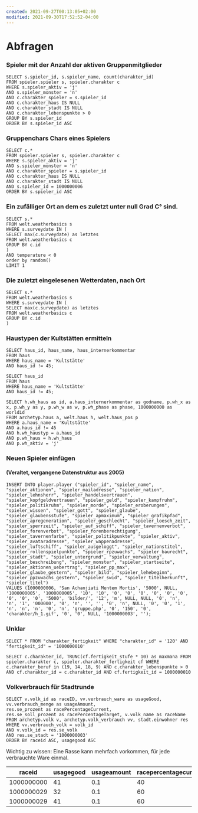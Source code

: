 ```yaml
---
created: 2021-09-27T00:13:05+02:00
modified: 2021-09-30T17:52:52-04:00
---
```


# Abfragen

### Spieler mit der Anzahl der aktiven Gruppenmitglieder

```
SELECT s.spieler_id, s.spieler_name, count(charakter_id)
FROM spieler.spieler s, spieler.charakter c
WHERE s.spieler_aktiv = 'j'
AND s.spieler_monster = 'n'
AND c.charakter_spieler = s.spieler_id
AND c.charakter_haus IS NULL
AND c.charakter_stadt IS NULL
AND c.charakter_lebenspunkte > 0
GROUP BY s.spieler_id
ORDER BY s.spieler_id ASC
```

### Gruppenchars Chars eines Spielers
```
SELECT c.*
FROM spieler.spieler s, spieler.charakter c
WHERE s.spieler_aktiv = 'j'
AND s.spieler_monster = 'n'
AND c.charakter_spieler = s.spieler_id
AND c.charakter_haus IS NULL
AND c.charakter_stadt IS NULL
AND s.spieler_id = 1000000006
ORDER BY s.spieler_id ASC
```

### Ein zufälliger Ort an dem es zuletzt unter null Grad C° sind.
```
SELECT s.*
FROM welt.weatherbasics s
WHERE s.surveydate IN (
SELECT max(c.surveydate) as letztes
FROM welt.weatherbasics c
GROUP BY c.id
)
AND temperature < 0
order by random()
LIMIT 1
```

### Die zuletzt eingelesenen Wetterdaten, nach Ort
```
SELECT s.*
FROM welt.weatherbasics s
WHERE s.surveydate IN (
SELECT max(c.surveydate) as letztes
FROM welt.weatherbasics c
GROUP BY c.id
)
```

### Haustypen der Kultstätten ermitteln
```
SELECT haus_id, haus_name, haus_internerkommentar
FROM haus
WHERE haus_name = 'Kultstätte'
AND haus_id != 45;
```

```
SELECT haus_id
FROM haus
WHERE haus_name = 'Kultstätte'
AND haus_id != 45;
```

```
SELECT h.wh_haus as id, a.haus_internerkommentar as godname, p.wh_x as x, p.wh_y as y, p.wh_w as w, p.wh_phase as phase, 1000000000 as worldid
FROM archetyp.haus a, welt.haus h, welt.haus_pos p
WHERE a.haus_name = 'Kultstätte' 
AND a.haus_id != 45
AND h.wh_haustyp = a.haus_id
AND p.wh_haus = h.wh_haus
AND p.wh_aktiv = 'j'
```


### Neuen Spieler einfügen
#### (Veraltet, vergangene Datenstruktur aus 2005)
```
INSERT INTO player.player ("spieler_id", "spieler_name", "spieler_aktionen", "spieler_mailadresse", "spieler_nation", "spieler_lehnsherr", "spieler_handelsvertrauen", "spieler_kopfgeldvertrauen", "spieler_geld", "spieler_kampfruhm", "spieler_politikruhm", "spieler_morde", "spieler_eroberungen", "spieler_wissen", "spieler_gott", "spieler_glaube", "spieler_glaubensstufe", "spieler_apmaximum", "spieler_grafikpfad", "spieler_apregeneration", "spieler_geschlecht", "spieler_loesch_zeit", "spieler_sperrzeit", "spieler_auf_schiff", "spieler_tavernenverbot", "spieler_forenverbot", "spieler_forenberechtigung", "spieler_tavernenfarbe", "spieler_politikpunkte", "spieler_aktiv", "spieler_avataradresse", "spieler_wappenadresse", "spieler_luftschiff", "spieler_ausgeloggt", "spieler_nationstitel", "spieler_rollenspielpunkte", "spieler_rpzuwachs", "spieler_baurecht", "spieler_stadt", "spieler_untergrund", "spieler_verwaltung", "spieler_beschreibung", "spieler_monster", "spieler_startseite", "spieler_aktionen_uebertrag", "spieler_pp_max", "spieler_glaube_gestern", "spieler_bild", "spieler_lehebeginn", "spieler_ppzuwachs_gestern", "spieler_swid", "spieler_titelherkunft", "spieler_titel")
VALUES (1000000006, 'San Achanjiati Mentem Mortis', '5000', NULL, '1000000005', '1000000005', '10', '10', '0', '0', '0', '0', '0', '0', '0', '0', '0', '5000', 'bilder/', '12', 'm', NULL, NULL, '0', 'n', 'n', '1', '000000', '0', 'n', '', '', '0', 'n', NULL, '0', '0', '1', 'n', 'n', 'n', '0', 'n', 'gruppe.php', '0', '150', '0', 'charakter/h_1.gif', '0', '0', NULL, '1000000003', '');
```


### Unklar
```
SELECT * FROM "charakter_fertigkeit" WHERE "charakter_id" = '120' AND "fertigkeit_id" = '1000000010'
```

```
SELECT c.charakter_id, TRUNC(cf.fertigkeit_stufe * 10) as maxmana FROM spieler.charakter c, spieler.charakter_fertigkeit cf WHERE c.charakter_beruf in (19, 14, 18, 9) AND c.charakter_lebenspunkte > 0 AND cf.charakter_id = c.charakter_id AND cf.fertigkeit_id = 1000000010
```

### Volkverbrauch für Stadtrunde

```
SELECT v.volk_id as raceID, vv.verbrauch_ware as usageGood, vv.verbrauch_menge as usageAmount, 
res.se_prozent as racePercentageCurrent, 
res.se_soll_prozent as racePercentageTarget, v.volk_name as raceName
FROM archetyp.volk v, archetyp.volk_verbrauch vv, stadt.einwohner res
WHERE vv.verbrauch_volk = volk_id
AND v.volk_id = res.se_volk
AND res.se_stadt = '1000000003'
ORDER BY raceid ASC, usagegood ASC
```

Wichtig zu wissen: Eine Rasse kann mehrfach vorkommen, für jede verbrauchte Ware einmal.

| raceid | usagegood | usageamount | racepercentagecurrent | racepercentagetarget | racename 
| --- | --- | --- | --- | --- | --- |
| 1000000000 | 41 | 0.1 | 40 | 40 | Untote |
| 1000000029 | 32 | 0.1 | 60 | 60 | Nekropolit |
| 1000000029 | 41 | 0.1 | 60 | 60 | Nekropolit |
